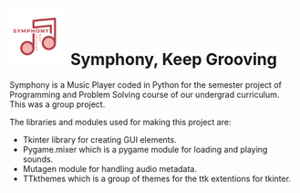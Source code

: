 # <img src="symphony500.png" height="100" width="100"> Symphony, Keep Grooving
 Symphony is a Music Player coded in Python for the semester project of Programming and Problem Solving course of our undergrad curriculum.
This was a group project.

The libraries and modules used for making this project are:
- Tkinter library for creating GUI elements.
- Pygame.mixer which is a pygame module for loading and playing sounds.
- Mutagen module for handling audio metadata.
- TTkthemes which is a group of themes for the ttk extentions for tkinter.
